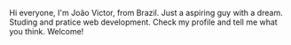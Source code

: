 Hi everyone, I'm João Victor, from Brazil. 
Just a aspiring guy with a dream.
Studing and pratice web development.
Check my profile and tell me what you think.
Welcome!
<!---
jotacoding/jotacoding is a ✨ special ✨ repository because its `README.md` (this file) appears on your GitHub profile.
You can click the Preview link to take a look at your changes.
--->
